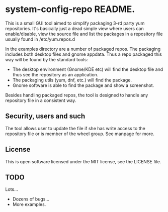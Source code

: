 system-config-repo README.
==========================

This is a small GUI tool aimed to simplify packaging 3-rd party yum
repositories. It's basically just a dead simple view where users
can enable/disable, view the source file and list the packages in
a repository file usually found in /etc/yum.repos.d

In the examples directory are a number of packaged repos. The packaging
includes both desktop files and gnome appdata. Thus a repo packaged this
way will be found by the standard tools:
  - The desktop environment (Gnome/KDE etc) will find the desktop file and
    thus see the repository as an application.
  - The packaging utils (yum, dnf, etc.) will find the package.
  - Gnome software is able to find the package and show a screenshot.

Besides handling packaged repos, the tool is designed to handle any
repository file in a consistent way.

## Security, users and such

The tool allows user to update the file if she has write access to the
repository file or is member of the wheel group. See manpage for more.

## License
This is open software licensed under the MIT license, see the LICENSE file.

## TODO

Lots...
 - Dozens of bugs...
 - More examples.
